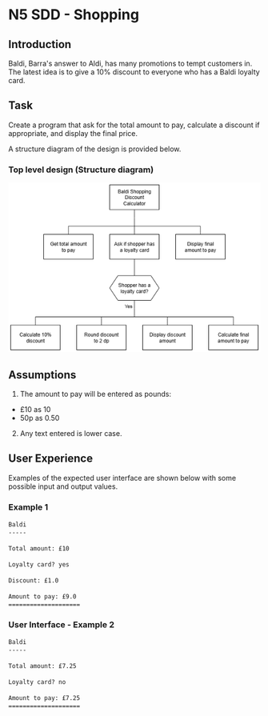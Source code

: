# N5 SDD - Shopping 


## Introduction

Baldi, Barra's answer to Aldi, has many promotions to tempt customers in.
The latest idea is to give a 10% discount to everyone who has a Baldi loyalty card.


## Task

Create a program that ask for the total amount to pay, calculate a discount if appropriate, and display the final price.

A structure diagram of the design is provided below.


### Top level design (Structure diagram)

![Diagram](assets/sd1.png)


## Assumptions

1. The amount to pay will be entered as pounds:

* £10 as 10
* 50p as 0.50

2. Any text entered is lower case.


## User Experience

Examples of the expected user interface are shown below with some possible input and output values.


### Example 1
```
Baldi
-----

Total amount: £10

Loyalty card? yes

Discount: £1.0

Amount to pay: £9.0
====================
```


### User Interface - Example 2
```
Baldi
-----

Total amount: £7.25

Loyalty card? no

Amount to pay: £7.25
====================
```
